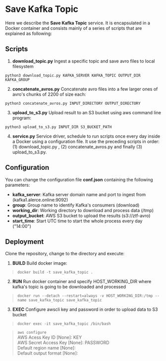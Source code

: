 # Save Kafka Topic
Here we describe the **Save Kafka Topic** service. It is encapsulated in a Docker container and consists mainly of a series of scripts that are explained as following:

## Scripts

1) **download_topic.py** Ingest a specific topic and save avro files to local filesystem

```
python3 download_topic.py KAFKA_SERVER KAFKA_TOPIC OUTPUT_DIR KAFKA_GROUP
```

2) **concatenate_avros.py** Concatenate avro files into a few larger ones of avro's chunks of 2200 of size each:

```
python3 concatenate_avros.py INPUT_DIRECTORY OUTPUT_DIRECTORY
```

3) **upload_to_s3.py** Upload result to an S3 bucket using aws command line program:

```
python3 upload_to_s3.py INPUT_DIR S3_BUCKET_PATH
```

4) **service.py** Service driver, schedule to run scripts once every day inside a Docker using a configuration file.
It use the preceding scripts in order: (1) download_topic.py , (2) concatenate_avros.py and finally (3) upload_to_s3.py.


## Configuration

You can change the configuration file **conf.json** containing the following parameters:

+ **kafka_server**: Kafka server domain name and port to ingest from (kafka1.alerce.online:9092)
+ **group**: Group name to identify Kafka's consumers (download)
+ **working_dir**: Working directory to download and process data (/tmp)
+ **output_bucket**: AWS S3 bucket to upload the results (s3://ztf-avro)
+ **start_time**: Start UTC time to start the whole process every day ("14:00")

## Deployment

Clone the repository, change to the directory and execute:

1) **BUILD** Build docker image:
> ```docker build -t save_kafka_topic .```
2) **RUN** Run docker container and specify HOST_WORKING_DIR where kafka's topic is going to be downloaded and processed
>```docker run --detach --restart=always -v HOST_WORKING_DIR:/tmp --name save_kafka_topic save_kafka_topic```
3) **EXEC** Configure awscli key and password in order to upload data to S3 bucket 
>```docker exec -it save_kafka_topic /bin/bash ```

>  ```aws configure ``` <br/>
>   AWS Acess Key ID [None]: KEY <br/>
>   AWS Secret Access Key [None]: PASSWORD <br/>
>   Default region name [None]: <br/>
>   Default output format [None]: <br/>
   
